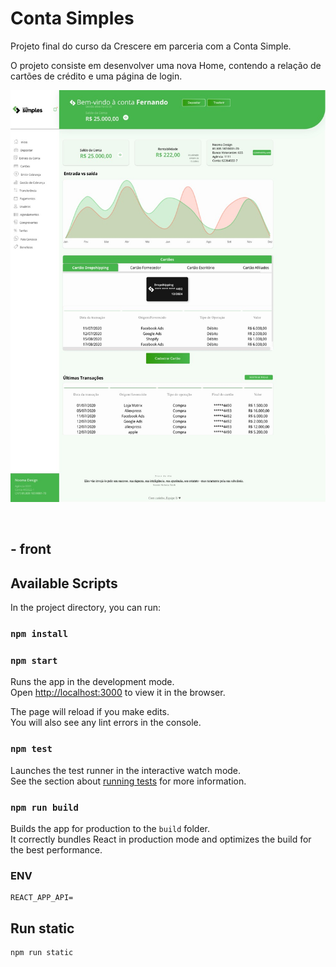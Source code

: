 # Conta Simples

Projeto final do curso da Crescere em parceria com a Conta Simple.

O projeto consiste em desenvolver uma nova Home, contendo a relação de cartões de crédito e uma página de login.

<p align="center">
  <img src="./front-conta-simples/src/assets/images/contasimples.png">
</p><br>



## - front

## Available Scripts

In the project directory, you can run:

### `npm install`

### `npm start`

Runs the app in the development mode.<br />
Open [http://localhost:3000](http://localhost:3000) to view it in the browser.

The page will reload if you make edits.<br />
You will also see any lint errors in the console.

### `npm test`

Launches the test runner in the interactive watch mode.<br />
See the section about [running tests](https://facebook.github.io/create-react-app/docs/running-tests) for more information.

### `npm run build`

Builds the app for production to the `build` folder.<br />
It correctly bundles React in production mode and optimizes the build for the best performance.

### ENV

```
REACT_APP_API=
```

## Run static

```
npm run static
```